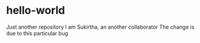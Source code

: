 # hello-world
Just another repository
I am Sukirtha, an another collaborator
The change is due to this particular bug
